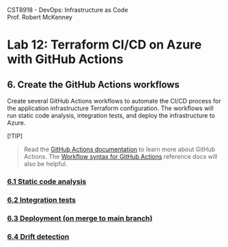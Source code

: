 CST8918 - DevOps: Infrastructure as Code  
Prof. Robert McKenney

# Lab 12: Terraform CI/CD on Azure with GitHub Actions

## 6. Create the GitHub Actions workflows

Create several GitHub Actions workflows to automate the CI/CD process for the application infrastructure Terraform configuration. The workflows will run static code analysis, integration tests, and deploy the infrastructure to Azure.

[!TIP]
> Read the [GitHub Actions documentation](https://docs.github.com/en/actions) to learn more about GitHub Actions.
> The [Workflow syntax for GitHub Actions](https://docs.github.com/en/actions/using-workflows/workflow-syntax-for-github-actions) reference docs will also be helpful.

### [6.1 Static code analysis](6_1-terraform-static-tests.md)

### [6.2 Integration tests](6_2-terraform-integration.md)

### [6.3 Deployment (on merge to main branch)](6_3-terraform-deploy.md)

### [6.4 Drift detection](6_4-terraform-drift.md)
